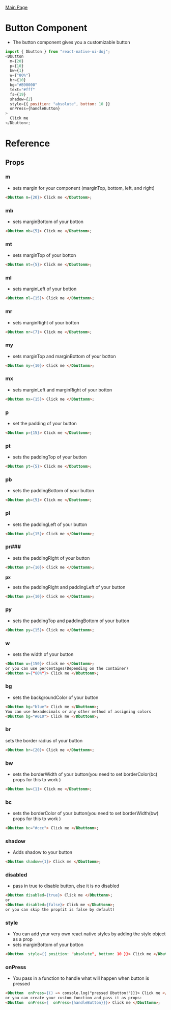 [Main Page](/README)

# Button Component

- The button component gives you a customizable button

```js
import { Dbutton } from "react-native-ui-doj";
<Dbutton
  m={20}
  p={10}
  bw={1}
  w={"80%"}
  br={10}
  bg="#B90000"
  text="#fff"
  fs={19}
  shadow={2}
  style={{ position: "absolute", bottom: 10 }}
  onPress={handleButton}
>
  Click me
</Dbutton>;
```

# Reference

## Props

### **m**

- sets margin for your component (marginTop, bottom, left, and right)

```html
<Dbutton m={20}> Click me </Dbuttonm>;
```

### **mb**

- sets marginBottom of your botton

```html
<Dbutton mb={5}> Click me </Dbuttonm>;
```

### **mt**

- sets marginTop of your botton

```html
<Dbutton mt={5}> Click me </Dbuttonm>;
```

### **ml**

- sets marginLeft of your botton

```html
<Dbutton ml={15}> Click me </Dbuttonm>;
```

### **mr**

- sets marginRight of your botton

```html
<Dbutton mr={7}> Click me </Dbuttonm>;
```

### **my**

- sets marginTop and marginBottom of your botton

```html
<Dbutton my={10}> Click me </Dbuttonm>;
```

### **mx**

- sets marginLeft and marginRight of your botton

```html
<Dbutton mx={15}> Click me </Dbuttonm>;
```

### **p**

- set the padding of your button

```html
<Dbutton p={15}> Click me </Dbuttonm>;
```

### **pt**

- sets the paddingTop of your button

```html
<Dbutton pt={5}> Click me </Dbuttonm>;
```

### **pb**

- sets the paddingBottom of your button

```html
<Dbutton pb={5}> Click me </Dbuttonm>;
```

### **pl**

- sets the paddingLeft of your button

```html
<Dbutton pl={15}> Click me </Dbuttonm>;
```

### **pr**###

- sets the paddingRight of your button

```html
<Dbutton pr={10}> Click me </Dbuttonm>;
```

**px**

- sets the paddingRight and paddingLeft of your button

```html
<Dbutton px={10}> Click me </Dbuttonm>;
```

### **py**

- sets the paddingTop and paddingBottom of your button

```html
<Dbutton py={15}> Click me </Dbuttonm>;
```

### **w**

- sets the width of your button

```html
<Dbutton w={150}> Click me </Dbuttonm>;
or you can use percentages(Depending on the container)
<Dbutton w={"80%"}> Click me </Dbuttonm>;
```

### **bg**

- sets the backgroundColor of your button

```html
<Dbutton bg="blue"> Click me </Dbuttonm>;
You can use hexadecimals or any other method of assigning colors
<Dbutton bg="#010"> Click me </Dbuttonm>;
```

### **br**

sets the border radius of your button

```html
<Dbutton br={20}> Click me </Dbuttonm>;
```

### **bw**

- sets the borderWidth of your button(you need to set borderColor(bc) props for this to work )

```html
<Dbutton bw={1}> Click me </Dbuttonm>;
```

### **bc**

- sets the borderColor of your button(you need to set borderWidth(bw) props for this to work )

```html
<Dbutton bc="#ccc"> Click me </Dbuttonm>;
```

### **shadow**

- Adds shadow to your button

```html
<Dbutton shadow={1}> Click me </Dbuttonm>;
```

### **disabled**

- pass in true to disable button, else it is no disabled

```html
<Dbutton disabled={true}> Click me </Dbuttonm>;
or
<Dbutton disabled={false}> Click me </Dbuttonm>;
or you can skip the prop(it is false by default)
```

### **style**

- You can add your very own react native styles by adding the style object as a prop
- sets marginBottom of your botton

```html
<Dbutton  style={{ position: "absolute", bottom: 10 }}> Click me </Dbuttonm>;
```

### **onPress**

- You pass in a function to handle what will happen when button is pressed

```html
<Dbutton  onPress={() => console.log("pressed Dbutton!")}}> Click me </Dbuttonm>;
or you can create your custom function and pass it as props:
<Dbutton  onPress={  onPress={handleButton}}}> Click me </Dbuttonm>;

```
